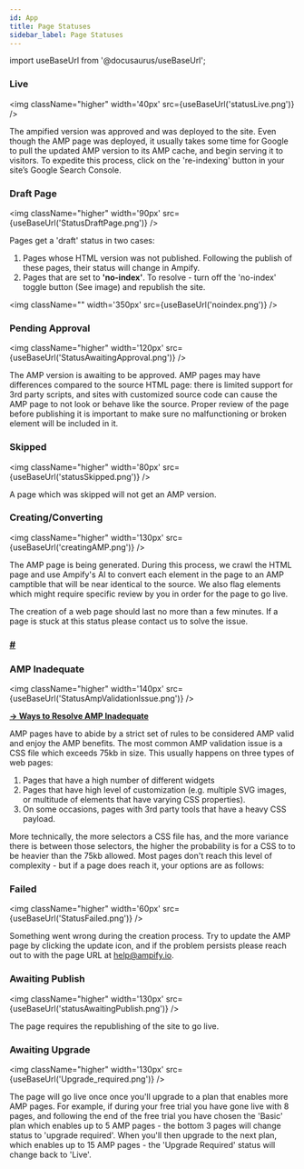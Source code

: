 ```yaml
---
id: App
title: Page Statuses
sidebar_label: Page Statuses
---
```

import useBaseUrl from '@docusaurus/useBaseUrl'; 


### Live 
<img className="higher" width='40px' src={useBaseUrl('statusLive.png')} />

The ampified version was approved and was deployed to the site. Even though the AMP page was deployed, it usually takes some time for Google to pull the updated AMP version to its AMP cache, and begin serving it to visitors. To expedite this process, click on the 're-indexing' button in your site’s Google Search Console.

### Draft Page
<img className="higher" width='90px' src={useBaseUrl('StatusDraftPage.png')} />

Pages get a 'draft' status in two cases:
1. Pages whose HTML version was not published. Following the publish of these pages, their status will change in Ampify.
2. Pages that are set to **'no-index'**. To resolve - turn off the 'no-index' toggle button (See image) and republish the site.  

<img className="" width='350px' src={useBaseUrl('noindex.png')} />

### Pending Approval
<img className="higher" width='120px' src={useBaseUrl('StatusAwaitingApproval.png')} />

The AMP version is awaiting to be approved. AMP pages may have differences compared to the source HTML page: there is limited support for 3rd party scripts, and sites with customized source code can cause the AMP page to not look or behave like the source. Proper review of the page before publishing it is important to make sure no malfunctioning or broken element will be included in it.

### Skipped
<img className="higher" width='80px' src={useBaseUrl('statusSkipped.png')} />

A page which was skipped will not get an AMP version.

### Creating/Converting
<img className="higher" width='130px' src={useBaseUrl('creatingAMP.png')} />

The AMP page is being generated. During this process, we crawl the HTML page and use Ampify's AI to convert each element in the page to an AMP camptible that will be near identical to the source. We also flag elements which might require specific review by you in order for the page to go live.

The creation of a web page should last no more than a few minutes. If a page is stuck at this status please contact us to solve the issue.

<h3><a aria-hidden="true" tabindex="-1" class="anchor" id="amp-validation-issue"></a><a class="hash-link" href="#amp-inadequate" title="Direct link to heading">#</a></h3>

### AMP Inadequate
<img className="higher" width='140px' src={useBaseUrl('StatusAmpValidationIssue.png')} />

**[→ Ways to Resolve AMP Inadequate](/docs/resolve_inadequate#ways-to-resolve-amp-inadequate)**

 AMP pages have to abide by a strict set of rules to be considered AMP valid and enjoy the AMP benefits. The most common AMP validation issue is a CSS file which exceeds 75kb in size. This usually happens on three types of web pages:

1. Pages that have a high number of different widgets
2. Pages that have high level of customization (e.g. multiple SVG images, or multitude of elements that have varying CSS properties).
3. On some occasions, pages with 3rd party tools that have a heavy CSS payload.

More technically, the more selectors a CSS file has, and the more variance there is between those selectors, the higher the probability is for a CSS to to be heavier than the 75kb allowed. Most pages don't reach this level of complexity - but if a page does reach it, your options are as follows: 



### Failed
<img className="higher" width='60px' src={useBaseUrl('StatusFailed.png')} />

Something went wrong during the creation process. Try to update the AMP page by clicking the update icon, and if the problem persists please reach out to with the page URL at help@ampify.io.

### Awaiting Publish
<img className="higher" width='130px' src={useBaseUrl('statusAwaitingPublish.png')} />

The page requires the republishing of the site to go live.

### Awaiting Upgrade
<img className="higher" width='130px' src={useBaseUrl('Upgrade_required.png')} />

The page will go live once once you'll upgrade to a plan that enables more AMP pages. For example, if during your free trial you have gone live with 8 pages, and following the end of the free trial you have chosen the 'Basic' plan which enables up to 5 AMP pages - the bottom 3 pages will change status to 'upgrade required'. When you'll then upgrade to the next plan, which enables up to 15 AMP pages - the 'Upgrade Required' status will change back to 'Live'.
